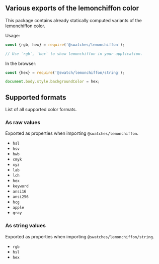 ## Various exports of the lemonchiffon color

This package contains already statically computed variants of the lemonchiffon color.

Usage:
```js
const {rgb, hex} = require('@swatches/lemonchiffon');

// Use `rgb`, `hex` to show lemonchiffon in your application.
```

In the browser:
```js
const {hex} = require('@swatch/lemonchiffon/string');

document.body.style.backgroundColor = hex;
```

## Supported formats


List of all supported color formats.

### As raw values

Exported as properties when importing `@swatches/lemonchiffon`.

- `hsl`
- `hsv`
- `hwb`
- `cmyk`
- `xyz`
- `lab`
- `lch`
- `hex`
- `keyword`
- `ansi16`
- `ansi256`
- `hcg`
- `apple`
- `gray`

### As string values

Exported as properties when importing `@swatches/lemonchiffon/string`.

- `rgb`
- `hsl`
- `hex`
